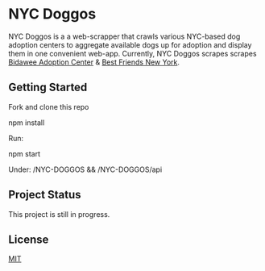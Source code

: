 # NYC Doggos

NYC Doggos is a a web-scrapper that crawls various NYC-based dog adoption centers to aggregate available dogs up for adoption and display them in one convenient web-app. Currently, NYC Doggos scrapes scrapes [Bidawee Adoption Center](https://www.bideawee.org/) & [Best Friends New York](https://ny.bestfriends.org/adopt).

## Getting Started

Fork and clone this repo

npm install

Run:

npm start

Under: 
/NYC-DOGGOS && /NYC-DOGGOS/api

## Project Status

This project is still in progress.

## License

[MIT](https://choosealicense.com/licenses/mit/)
